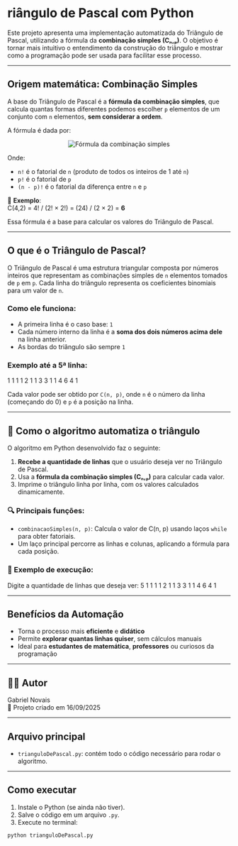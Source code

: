 # riângulo de Pascal com Python

Este projeto apresenta uma implementação automatizada do Triângulo de Pascal, utilizando a fórmula da **combinação simples (Cₙ,ₚ)**. O objetivo é tornar mais intuitivo o entendimento da construção do triângulo e mostrar como a programação pode ser usada para facilitar esse processo.

---

## Origem matemática: Combinação Simples

A base do Triângulo de Pascal é a **fórmula da combinação simples**, que calcula quantas formas diferentes podemos escolher `p` elementos de um conjunto com `n` elementos, **sem considerar a ordem**.

A fórmula é dada por:

<p align="center">
  <img src="https://latex.codecogs.com/svg.image?\dpi{150}&space;\huge&space;C_{n,p}&space;=&space;\frac{n!}{p!(n&space;-&space;p)!}" alt="Fórmula da combinação simples">
</p>

Onde:

- `n!` é o fatorial de `n` (produto de todos os inteiros de 1 até `n`)
- `p!` é o fatorial de `p`
- `(n - p)!` é o fatorial da diferença entre `n` e `p`

🔹 **Exemplo**:  
C(4,2) = 4! / (2! × 2!) = (24) / (2 × 2) = **6**

Essa fórmula é a base para calcular os valores do Triângulo de Pascal.

---

## O que é o Triângulo de Pascal?

O Triângulo de Pascal é uma estrutura triangular composta por números inteiros que representam as combinações simples de `n` elementos tomados de `p` em `p`. Cada linha do triângulo representa os coeficientes binomiais para um valor de `n`.

### Como ele funciona:

- A primeira linha é o caso base: `1`
- Cada número interno da linha é a **soma dos dois números acima dele** na linha anterior.
- As bordas do triângulo são sempre `1`

### Exemplo até a 5ª linha:

1
1 1
1 2 1
1 3 3 1
1 4 6 4 1


Cada valor pode ser obtido por `C(n, p)`, onde `n` é o número da linha (começando do 0) e `p` é a posição na linha.

---

## 🤖 Como o algoritmo automatiza o triângulo

O algoritmo em Python desenvolvido faz o seguinte:

1. **Recebe a quantidade de linhas** que o usuário deseja ver no Triângulo de Pascal.
2. Usa a **fórmula da combinação simples (Cₙ,ₚ)** para calcular cada valor.
3. Imprime o triângulo linha por linha, com os valores calculados dinamicamente.

### 🔍 Principais funções:

- `combinacaoSimples(n, p)`: Calcula o valor de C(n, p) usando laços `while` para obter fatoriais.
- Um laço principal percorre as linhas e colunas, aplicando a fórmula para cada posição.

### 🧪 Exemplo de execução:
Digite a quantidade de linhas que deseja ver: 5
1
1 1
1 2 1
1 3 3 1
1 4 6 4 1


---

## Benefícios da Automação

- Torna o processo mais **eficiente** e **didático**
- Permite **explorar quantas linhas quiser**, sem cálculos manuais
- Ideal para **estudantes de matemática**, **professores** ou curiosos da programação

---

## 🧑‍💻 Autor

Gabriel Novais  
📅 Projeto criado em 16/09/2025

---

## Arquivo principal

- `trianguloDePascal.py`: contém todo o código necessário para rodar o algoritmo.

---

## Como executar

1. Instale o Python (se ainda não tiver).
2. Salve o código em um arquivo `.py`.
3. Execute no terminal:

```bash
python trianguloDePascal.py
